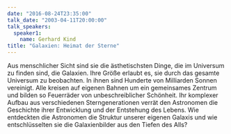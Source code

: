 ```yaml
---
date: "2016-08-24T23:35:00"
talk_date: "2003-04-11T20:00:00"
talk_speakers:
  speaker1:
    name: Gerhard Kind
title: "Galaxien: Heimat der Sterne"
---
```


Aus menschlicher Sicht sind sie die ästhetischsten Dinge, die im Universum zu finden sind, die Galaxien.
Ihre Größe erlaubt es, sie durch das gesamte Universum zu beobachten. In ihnen sind Hunderte von Milliarden Sonnen vereinigt. Alle kreisen auf eigenen Bahnen um ein gemeinsames Zentrum und bilden so Feuerräder von unbeschreiblicher Schönheit. Ihr komplexer Aufbau aus verschiedenen Sterngenerationen verrät den Astronomen die Geschichte ihrer Entwicklung und der Entstehung des Lebens. Wie entdeckten die Astronomen die Struktur unserer eigenen Galaxis und wie entschlüsselten sie die Galaxienbilder aus den Tiefen des Alls?
